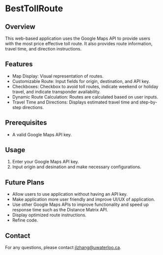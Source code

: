 # BestTollRoute

<h2> Overview </h2>

This web-based application uses the Google Maps API to provide users with the most price effective toll route. It also provides route information, travel time, and direction instructions.

<h2> Features </h2>

* Map Display: Visual representation of routes.
* Customizable Route: Input fields for origin, destination, and API key.
* Checkboxes: Checkbox to avoid toll routes, indicate weekend or holiday travel, and indicate transponder availability.
* Dynamic Route Calculation: Routes are calculated based on user inputs.
* Travel Time and Directions: Displays estimated travel time and step-by-step directions.

<h2> Prerequisites </h2>

* A valid Google Maps API key.

<h2> Usage </h2>

1. Enter your Google Maps API key.
2. Input origin and desination and make necessary configurations.

<h2> Future Plans </h2>

* Allow users to use application without having an API key.
* Make application more user friendly and improve UI/UX of application.
* Use other Google Maps APIs to improve functionality and speed up response time such as the Distance Matrix API.
* Display optimized route instructions.
* Refine code.

<h2> Contact </h2>

For any questions, please contact jlzhang@uwaterloo.ca.